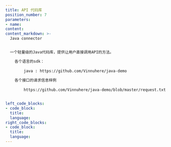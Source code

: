 ```yaml
---
title: API 代码库
position_number: 7
parameters:
- name:
content:
content_markdown: >-
  Java connector


  一个轻量级的Java代码库，提供让用户直接调用API的方法。 

    各个语言的sdk：
        
        java : https://github.com/Vinnuhere/java-demo
    
    各个接口的请求信息样例
        
        https://github.com/Vinnuhere/java-demo/blob/master/request.txt


left_code_blocks:
- code_block:
  title:
  language:
right_code_blocks:
- code_block:
  title:
  language:
---
```

